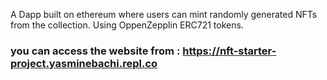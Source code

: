 
A Dapp built on ethereum where users can mint randomly generated NFTs from the collection.
Using OppenZepplin ERC721 tokens.

### you can access the website from : https://nft-starter-project.yasminebachi.repl.co
